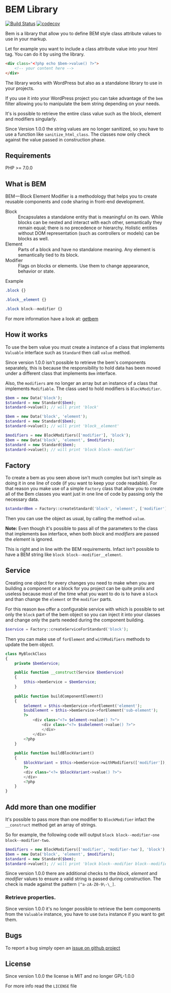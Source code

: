 # BEM Library

[![Build Status](https://img.shields.io/travis/widoz/bem/develop.svg?style=flat-square)](https://travis-ci.org/widoz/bem)
[![codecov](https://img.shields.io/codecov/c/github/widoz/bem/develop.svg?style=flat-square)](https://codecov.io/gh/widoz/bem)

Bem is a library that allow you to define BEM style class attribute values to use in your markup.

Let for example you want to include a class attribute value into your html tag.
You can do it by using the library.

```html
<div class="<?php echo $bem->value() ?>">
    <!-- your content here -->
</div>
```

The library works with WordPress but also as a standalone library to use in your projects.

If you use it into your WordPress project you can take advantage of the `bem` filter allowing you
to manipulate the bem string depending on your needs.

It's is possible to retrieve the entire class value such as the block, element and modifiers singularly.

Since Version 1.0.0 the string values are no longer sanitized, so you have to use a function like `sanitize_html_class`.
The classes now only check against the value passed in construction phase.

## Requirements

PHP >= 7.0.0

## What is BEM

BEM — Block Element Modifier is a methodology that helps you to create reusable components and code sharing in front-end development.

<dl>
	<dt>Block</dt>
	<dd>Encapsulates a standalone entity that is meaningful on its own. While blocks can be nested and interact with each other, semantically they remain equal; there is no precedence or hierarchy. Holistic entities without DOM representation (such as controllers or models) can be blocks as well.</dd>
	<dt>Element</dt>
	<dd>Parts of a block and have no standalone meaning. Any element is semantically tied to its block.</dd>
	<dt>Modifier</dt>
	<dd>Flags on blocks or elements. Use them to change appearance, behavior or state.</dd>
</dl>

Example

```css
.block {}

.block__element {}

.block block--modifier {}
```

For more information have a look at: [getbem](http://getbem.com/)

## How it works

To use the bem value you must create a instance of a class that implements `Valuable` interface such as `Standard` then 
call `value` method.

Since version 1.0.0 isn't possible to retrieve the bem's components separately, this is because the 
responsibility to hold data has been moved under a different class that implements `Bem` interface.

Also, the `modifiers` are no longer an array but an instance of a class that implements `Modifiable`.
The class used to hold modifiers is `BlockModifier`.

```php
$bem = new Data('block');
$standard = new Standard($bem);
$standard->value(); // will print 'block'

$bem = new Data('block', 'element');
$standard = new Standard($bem);
$standard->value(); // will print 'block__element'

$modifiers = new BlockModifiers(['modifier'], 'block');
$bem = new Data('block', 'element', $modifiers);
$standard = new Standard($bem);
$standard->value(); // will print 'block block--modifier'
```

## Factory

To create a bem as you seen above isn't much complex but isn't simple as doing it in one line of code
(if you want to keep your code readable). For that reason you make use of a simple `Factory` class
that allow you to create all of the Bem classes you want just in one line of code by passing only
the necessary data.

```php
$standardBem = Factory::createStandard('block', 'element', ['modifier']);
```

Then you can use the object as usual, by calling the method `value`.

**Note:**
Even though it's possible to pass all of the parameters to the class that implements `Bem` interface, 
when both *block* and *modifiers* are passed the *element* is ignored.

This is right and in line with the BEM requirements. Infact isn't possible to have a BEM string like `block block--modifier__element`.

## Service

Creating one object for every changes you need to make when you are building a component or a block
for you project can be quite prolix and useless because most of the time what you want to do is to have
a `block` and than change the `element` or the `modifier` parts.

For this reason `Bem` offer a configurable service with which is possible to set only the `block`
part of the bem object so you can inject it into your classes and change only the parts needed during
the component building.

```php
$service = Factory::createServiceForStandard('block');
```

Then you can make use of `forElement` and `withModifiers` methods to update the bem object.

```php
class MyBlockClass 
{
    private $bemService;

    public function __construct(Service $bemService)
    {
        $this->bemService = $bemService;
    }
    
    public function buildComponentElement()
    {
        $element = $this->bemService->forElement('element');
        $subElement = $this->bemService->forElement('sub-element');
        ?>
            <div class="<?= $element->value() ?>">
                <div class="<?= $subelement->value() ?>">
                </div>
            </div>
        <?php
    }
    
    public function buildBlockVariant()
    {
        $blockVariant = $this->bemService->withModifiers(['modifier']);
        ?>
        <div class="<?= $blockVariant->value() ?>">
        </div>
        <?php
    }
}
```

## Add more than one modifier

It's possible to pass more than one modifier to `BlockModifier` infact the `__construct` method
get an array of strings.

So for example, the following code will output `block block--modifier-one block--modifier-two`.

```php
$modifiers = new BlockModifiers(['modifier', 'modifier-two'], 'block');
$bem = new Data('block', 'element', $modifiers);
$standard = new Standard($bem);
$standard->value(); // will print 'block block--modifier block--modifier-two'
```

Since version 1.0.0 there are additional checks to the *block*, *element* and *modifier* values to ensure
a valid string is passed during construction. The check is made against the pattern `[^a-zA-Z0-9\-\_]`.

### Retrieve properties.

Since version 1.0.0 it's no longer possible to retrieve the bem components from the `Valuable` instance,
you have to use `Data` instance if you want to get them.

## Bugs

To report a bug simply open an [issue on github project](https://github.com/widoz/bem/issues)

## License

Since version 1.0.0 the license is MIT and no longer GPL-1.0.0

For more info read the `LICENSE` file
